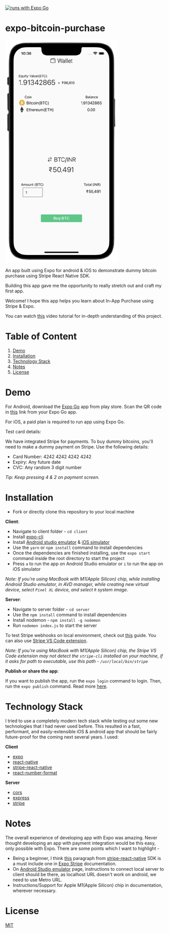 [![runs with Expo Go](https://img.shields.io/badge/Runs%20with%20Expo%20Go-000.svg?style=flat-square&logo=EXPO&labelColor=f3f3f3&logoColor=000)](https://expo.dev/@minith/expo-bitcoin-purchase)

# expo-bitcoin-purchase

![AppScreenshot-iOS](client/assets/AppScreenshot-iOS.png)

An app built using Expo for android & iOS to demonstrate dummy bitcoin purchase using Stripe React Native SDK.

Building this app gave me the opportunity to really stretch out and craft my first app.

Welcome! I hope this app helps you learn about In-App Purchase using Stripe & Expo.

You can watch [this](https://www.youtube.com/watch?v=3yFMfFM53VA) video tutorial for in-depth understanding of this project.

# Table of Content

1. [Demo](#demo)
2. [Installation](#installation)
3. [Technology Stack](#technology-stack)
4. [Notes](#notes)
5. [License](#license)

# Demo

For Android, download the [Expo Go](https://play.google.com/store/apps/details?id=host.exp.exponent) app from play store. Scan the QR code in [this](https://expo.dev/@minith/expo-bitcoin-purchase) link from your Expo Go app.

For iOS, a paid plan is required to run app using Expo Go.

Test card details:

We have integrated Stripe for payments. To buy dummy bitcoins, you'll need to make a dummy payment on Stripe. Use the following details:

- Card Number: 4242 4242 4242 4242
- Expiry: Any future date
- CVC: Any random 3 digit number

_Tip: Keep pressing 4 & 2 on payment screen._

# Installation

- Fork or directly clone this repository to your local machine

**Client**:

- Navigate to client folder - `cd client`
- Install [expo-cli](https://www.npmjs.com/package/expo-cli)
- Install [Android studio emulator](https://docs.expo.dev/workflow/android-studio-emulator/) & [iOS simulator](https://docs.expo.dev/workflow/ios-simulator/)
- Use the `yarn` or `npm install` command to install dependencies
- Once the dependencies are finished installing, use the `expo start` command inside the root directory to start the project
- Press `a` to run the app on Android Studio emulator or `i` to run the app on iOS simulator

_Note: If you're using MacBook with M1(Apple Silicon) chip, while installing Android Studio emulator, in AVD manager, while creating new virtual device, select `Pixel XL` device, and select `R` system image._

**Server**:

- Navigate to server folder - `cd server`
- Use the `npm install` command to install dependencies
- Install nodemon - `npm install -g nodemon`
- Run `nodemon index.js` to start the server

To test Stripe webhooks on local environment, check out [this](https://dashboard.stripe.com/test/webhooks/create?endpoint_location=local) guide. You can also use [Stripe VS Code extension](https://stripe.com/blog/stripe-extension-for-vs-code).

_Note: If you're using MacBook with M1(Apple Silicon) chip, the Stripe VS Code extension may not detect the `stripe-cli` installed on your machine, if it asks for path to executable, use this path - `/usr/local/bin/stripe`_

**Publish or share the app**:

If you want to publish the app, run the `expo login` command to login. Then, run the `expo publish` command. Read more [here](https://docs.expo.dev/introduction/walkthrough/#publish-and-share-your-app).

# Technology Stack

I tried to use a completely modern tech stack while testing out some new technologies that I had never used before. This resulted in a fast, performant, and easily-extensible iOS & android app that should be fairly future-proof for the coming next several years. I used:

**Client**

- [expo](https://github.com/expo/expo)
- [react-native](https://github.com/facebook/react-native)
- [stripe-react-native](https://github.com/stripe/stripe-react-native)
- [react-number-format](https://github.com/s-yadav/react-number-format)

**Server**

- [cors](https://github.com/expressjs/cors)
- [express](https://github.com/expressjs/express)
- [stripe](https://github.com/stripe/stripe-node)

# Notes

The overall experience of developing app with Expo was amazing. Never thought developing an app with payment integration would be this easy, only possible with Expo. There are some points which I want to highlight -

- Being a beginner, I think [this](https://github.com/stripe/stripe-react-native#recommended-usage) paragraph from [stripe-react-native](https://github.com/stripe/stripe-react-native) SDK is a must include one in [Expo Stripe](https://docs.expo.dev/versions/latest/sdk/stripe/) documentation.
- On [Android Studio emulator](https://docs.expo.dev/workflow/android-studio-emulator/) page, instructions to connect local server to client should be there, as localhost URL doesn't work on android, we need to use Metro URL.
- Instructions/Support for Apple M1(Apple Silicon) chip in documentation, wherever necessary.

# License

[MIT](https://opensource.org/licenses/MIT)
